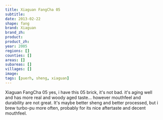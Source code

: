 ```yaml
---
title: Xiaguan FangCha 05
subtitle: 
date: 2013-02-22
shape: fang
brand: Xiaguan
brand_zh: 
product: 
product_zh: 
year: 2005
regions: []
counties: []
areas: []
subareas: []
villages: []
image: 
tags: [puerh, sheng, xiaguan]
---
```

Xiaguan FangCha 05
yes, i have this 05 brick, it's not bad. it's aging well and has more real and woody aged taste... however mouthfeel and durability are not great. It's maybe better sheng and better processed, but i brew turbo-pu more often, probably for its nice aftertaste and decent mouthfeel.

